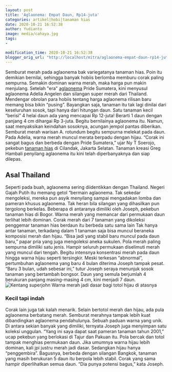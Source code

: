 ```yaml
---
layout: post
title: 'Aglaonema: Empat Daun, Rp14-juta'
categories: artikel|hobi|tanaman hias
date: 2020-10-21 16:52:38
author: Yudianto
image: media/cahaya.jpg
tags:
- 

modification_time: 2020-10-21 16:52:38
blogger_orig_url: "http://localhost/mitra/aglaonema-empat-daun-rp14-juta.html"
---
```


Semburat merah pada aglaonema bak variegatanya tanaman hias. Poin itu demikian
bernilai, sehingga banyak hobiis berlomba memburu corak paling sempurna.
Semakin dominan warna merah, maka harga pun makin menjulang. Setelah "era"
[aglaonema](http://127.0.0.1/mitra/topik/aglaonema "aglaonema") Pride
Sumatera, kini menyusul aglaonema Adelia Angelen dan silangan super merah dari
Thailand. Mendengar obrolan para hobiis tentang harga aglaonema rilisan baru
memang bisa bikin “pusing”. Bayangkan saja, tanaman itu tak lagi dinilai dari
keseluruhan sosok, tapi hanya dari hitungan daun. Satu tanaman kecil “berisi”
4 helai daun ada yang mencapai Rp 12-juta! Berarti 1 daun dengan panjang 4 cm
dihargai Rp 3-juta. Begitu bernilainya aglaonema itu. Namun, saat menyaksikan
keindahan sosoknya, acungan jempol pantas diberikan. Semburat merah warisan A.
rotundum begitu sempurna melekat pada daun. Pada Adelia, warna merah muncul
merata berpadu dengan hijau. “Corak ini sangat bagus dan berbeda dengan Pride
Sumatera,” ujar Ny T Soerojo, pekebun [tanaman
hias](http://127.0.0.1/mitra/tanaman-hias "tanaman hias") di Cilandak, Jakarta
Selatan. Tanaman kreasi Greg Hambali penyilang aglaonema itu kini telah
diperbanyaknya dan siap dilepas.

## Asal Thailand

Seperti pada buah, aglaonema sering diidentikkan dengan Thailand. Negeri Gajah
Putih itu memang getol “bermain aglaonema. Tak sekedar mengoleksi, mereka pun
asyik menyilang sampai mengadakan lomba dan pameran khusus aglaonema. Tak
heran bila silangan yang dihasilkan pun tergolong berkelas. Beberapa di
antaranya dimiliki oleh Joseph, pekebun tanaman hias di Bogor. Warna merah
yang memancar dari permukaan daun terlihat lebih dominan. Corak merah dari 7
tanaman yang dikoleksi penggemar tanaman hias berdaun itu berbeda satu sama
lain Tak hanya antar tanaman, terkadang dalam 1 tanaman saja bisa muncul
beraneka komposisi merah dan hijau. “Bisa jadi yang stabil baru muncul pada
daun baru,” papar pria yang juga mengoleksi aneka sukulen. Pola merah paling
sempurna dimiliki satu jenis. Hampir seluruh permukaan diselimuti merah yang
muncul dari tengah. Begitu intensnya konsentrasi merah pada daun hingga warna
hijau seperti tersingkir. Meski terkesan “abnormal”, pertumbuhan aglaonema
yang baru 4 bulan diterima Joseph tampak pesat. “Baru 3 bulan, udah sebesar
ini,” tutur Joseph seraya menunjuk sosok tanaman yang bertambah bongsor. Daun
yang semula berjumlah 4 berukuran panjang masing-masing 4 cm, kini menjadi 7
daun.  ![Kentang
superjohn](https://1.bp.blogspot.com/-h_VKdEBeFCY/X5BmuvrP0FI/AAAAAAAAD6g/sDL1_FDvizAZh8F3HTeWWKBtQE6WxyCGACLcBGAsYHQ/s730/reina-8dec07.jpg)
Warna merah jadi dasar bagi totol hijau di atasnya

### Kecil tapi indah

Corak lain juga tak kalah menarik. Selain bertotol merah dan hijau, ada pula
aglaonema berbatang merah. Semburat merahnya tampak lebih kuat dibandingkan
aglaonema pendahulunya. Sebuah paduan warna yang unik. Di antara sekian banyak
yang dimiliki, ternyata Joseph juga menyimpan satu koleksi unggulan. “Yang ini
saya dapat saat pameran tanaman tahun 2001,” ucap pekebun yang berlokasi di
Tajur dan Pakuan itu. Pola bercak dan totol tampak menghias permukaan daun.
Jika umumnya warna hijau lebih dominan, kali jpi justru merah jadi dasar.
Sedangkan hijau hanya “penggembira”. Bagusnya, berbeda dengan silangan
Bangkok, tanaman yang masih berukuran 5 daun itu berpola lebih stabil. Corak
yang sama hampir diperlihatkan semua daun. “Dia punya potensi bagus,” kata
Joseph.


